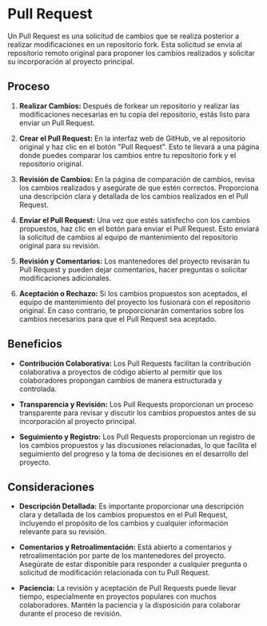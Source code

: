 # Pull Request

Un Pull Request es una solicitud de cambios que se realiza posterior a realizar modificaciones en un repositorio fork. Esta solicitud se envía al repositorio remoto original para proponer los cambios realizados y solicitar su incorporación al proyecto principal.

## Proceso

1. **Realizar Cambios:** Después de forkear un repositorio y realizar las modificaciones necesarias en tu copia del repositorio, estás listo para enviar un Pull Request.

2. **Crear el Pull Request:** En la interfaz web de GitHub, ve al repositorio original y haz clic en el botón "Pull Request". Esto te llevará a una página donde puedes comparar los cambios entre tu repositorio fork y el repositorio original.

3. **Revisión de Cambios:** En la página de comparación de cambios, revisa los cambios realizados y asegúrate de que estén correctos. Proporciona una descripción clara y detallada de los cambios realizados en el Pull Request.

4. **Enviar el Pull Request:** Una vez que estés satisfecho con los cambios propuestos, haz clic en el botón para enviar el Pull Request. Esto enviará la solicitud de cambios al equipo de mantenimiento del repositorio original para su revisión.

5. **Revisión y Comentarios:** Los mantenedores del proyecto revisarán tu Pull Request y pueden dejar comentarios, hacer preguntas o solicitar modificaciones adicionales.

6. **Aceptación o Rechazo:** Si los cambios propuestos son aceptados, el equipo de mantenimiento del proyecto los fusionará con el repositorio original. En caso contrario, te proporcionarán comentarios sobre los cambios necesarios para que el Pull Request sea aceptado.

## Beneficios

- **Contribución Colaborativa:** Los Pull Requests facilitan la contribución colaborativa a proyectos de código abierto al permitir que los colaboradores propongan cambios de manera estructurada y controlada.

- **Transparencia y Revisión:** Los Pull Requests proporcionan un proceso transparente para revisar y discutir los cambios propuestos antes de su incorporación al proyecto principal.

- **Seguimiento y Registro:** Los Pull Requests proporcionan un registro de los cambios propuestos y las discusiones relacionadas, lo que facilita el seguimiento del progreso y la toma de decisiones en el desarrollo del proyecto.

## Consideraciones

- **Descripción Detallada:** Es importante proporcionar una descripción clara y detallada de los cambios propuestos en el Pull Request, incluyendo el propósito de los cambios y cualquier información relevante para su revisión.

- **Comentarios y Retroalimentación:** Está abierto a comentarios y retroalimentación por parte de los mantenedores del proyecto. Asegúrate de estar disponible para responder a cualquier pregunta o solicitud de modificación relacionada con tu Pull Request.

- **Paciencia:** La revisión y aceptación de Pull Requests puede llevar tiempo, especialmente en proyectos populares con muchos colaboradores. Mantén la paciencia y la disposición para colaborar durante el proceso de revisión.
